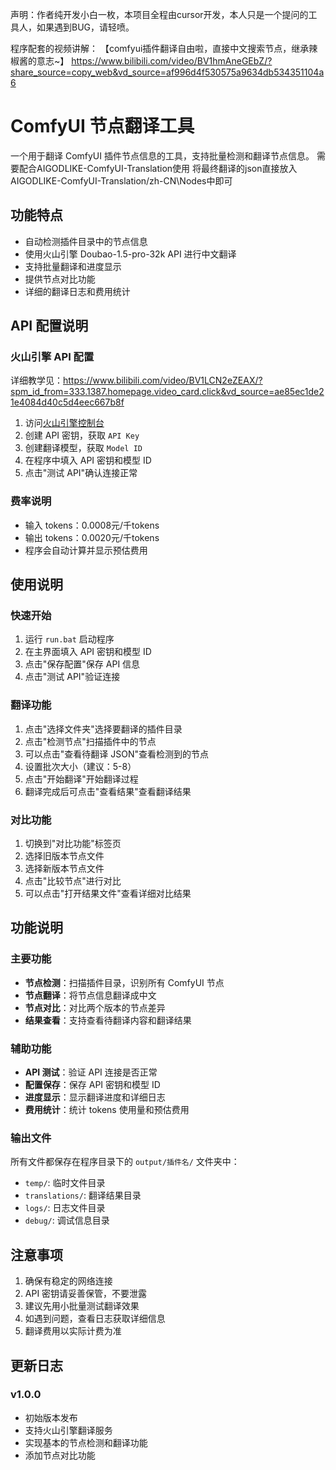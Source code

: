 声明：作者纯开发小白一枚，本项目全程由cursor开发，本人只是一个提问的工具人，如果遇到BUG，请轻喷。

程序配套的视频讲解：
【comfyui插件翻译自由啦，直接中文搜索节点，继承辣椒酱的意志~】 https://www.bilibili.com/video/BV1hmAneGEbZ/?share_source=copy_web&vd_source=af996d4f530575a9634db534351104a6

# ComfyUI 节点翻译工具

一个用于翻译 ComfyUI 插件节点信息的工具，支持批量检测和翻译节点信息。
需要配合AIGODLIKE-ComfyUI-Translation使用
将最终翻译的json直接放入AIGODLIKE-ComfyUI-Translation/zh-CN\Nodes中即可
## 功能特点

- 自动检测插件目录中的节点信息
- 使用火山引擎 Doubao-1.5-pro-32k API 进行中文翻译
- 支持批量翻译和进度显示
- 提供节点对比功能
- 详细的翻译日志和费用统计

## API 配置说明

### 火山引擎 API 配置
详细教学见：https://www.bilibili.com/video/BV1LCN2eZEAX/?spm_id_from=333.1387.homepage.video_card.click&vd_source=ae85ec1de21e4084d40c5d4eec667b8f
1. 访问[火山引擎控制台](https://console.volcengine.com/)
2. 创建 API 密钥，获取 `API Key`
3. 创建翻译模型，获取 `Model ID`
4. 在程序中填入 API 密钥和模型 ID
5. 点击"测试 API"确认连接正常

### 费率说明
- 输入 tokens：0.0008元/千tokens
- 输出 tokens：0.0020元/千tokens
- 程序会自动计算并显示预估费用

## 使用说明

### 快速开始
1. 运行 `run.bat` 启动程序
2. 在主界面填入 API 密钥和模型 ID
3. 点击"保存配置"保存 API 信息
4. 点击"测试 API"验证连接

### 翻译功能
1. 点击"选择文件夹"选择要翻译的插件目录
2. 点击"检测节点"扫描插件中的节点
3. 可以点击"查看待翻译 JSON"查看检测到的节点
4. 设置批次大小（建议：5-8）
5. 点击"开始翻译"开始翻译过程
6. 翻译完成后可点击"查看结果"查看翻译结果

### 对比功能
1. 切换到"对比功能"标签页
2. 选择旧版本节点文件
3. 选择新版本节点文件
4. 点击"比较节点"进行对比
5. 可以点击"打开结果文件"查看详细对比结果

## 功能说明

### 主要功能
- **节点检测**：扫描插件目录，识别所有 ComfyUI 节点
- **节点翻译**：将节点信息翻译成中文
- **节点对比**：对比两个版本的节点差异
- **结果查看**：支持查看待翻译内容和翻译结果

### 辅助功能
- **API 测试**：验证 API 连接是否正常
- **配置保存**：保存 API 密钥和模型 ID
- **进度显示**：显示翻译进度和详细日志
- **费用统计**：统计 tokens 使用量和预估费用

### 输出文件
所有文件都保存在程序目录下的 `output/插件名/` 文件夹中：
- `temp/`: 临时文件目录
- `translations/`: 翻译结果目录
- `logs/`: 日志文件目录
- `debug/`: 调试信息目录

## 注意事项

1. 确保有稳定的网络连接
2. API 密钥请妥善保管，不要泄露
3. 建议先用小批量测试翻译效果
4. 如遇到问题，查看日志获取详细信息
5. 翻译费用以实际计费为准

## 更新日志

### v1.0.0
- 初始版本发布
- 支持火山引擎翻译服务
- 实现基本的节点检测和翻译功能
- 添加节点对比功能

